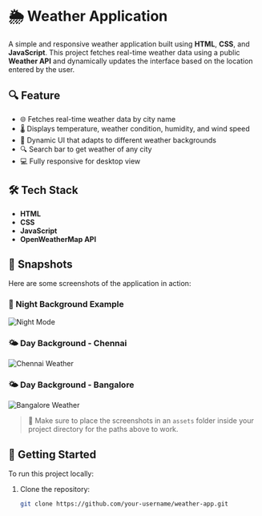 # 🌦️ Weather Application

A simple and responsive weather application built using **HTML**, **CSS**, and **JavaScript**. This project fetches real-time weather data using a public **Weather API** and dynamically updates the interface based on the location entered by the user.

## 🔍 Feature

- 🌐 Fetches real-time weather data by city name
- 🌡️ Displays temperature, weather condition, humidity, and wind speed
- 🎨 Dynamic UI that adapts to different weather backgrounds
- 🔍 Search bar to get weather of any city
- 💻 Fully responsive for desktop view

## 🛠️ Tech Stack

- **HTML**
- **CSS**
- **JavaScript**
- **OpenWeatherMap API**

## 📸 Snapshots

Here are some screenshots of the application in action:

### 🌙 Night Background Example

![Night Mode](./assets/Screenshot_2025-05-16_190913.png)

### 🌤️ Day Background - Chennai

![Chennai Weather](./assets/Screenshot_2025-05-16_192516.png)

### 🌤️ Day Background - Bangalore

![Bangalore Weather](./assets/Screenshot_2025-05-16_192543.png)

> 📁 Make sure to place the screenshots in an `assets` folder inside your project directory for the paths above to work.

## 🚀 Getting Started

To run this project locally:

1. Clone the repository:
   ```bash
   git clone https://github.com/your-username/weather-app.git
